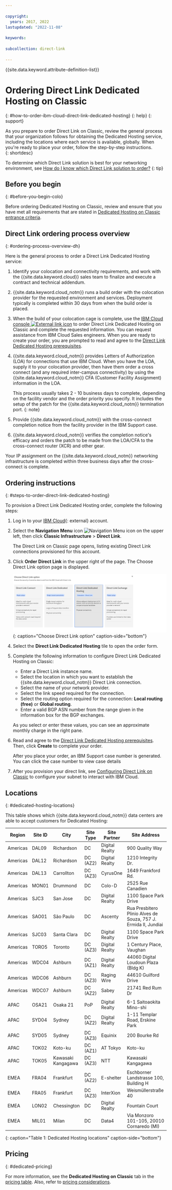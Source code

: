 ```yaml
---

copyright:
  years: 2017, 2022
lastupdated: "2022-11-08"

keywords:

subcollection: direct-link

---
```


{{site.data.keyword.attribute-definition-list}}

# Ordering Direct Link Dedicated Hosting on Classic
{: #how-to-order-ibm-cloud-direct-link-dedicated-hosting}
{: help}
{: support}

As you prepare to order Direct Link on Classic, review the general process that your organization follows for obtaining the Dedicated Hosting service, including the locations where each service is available, globally. When you're ready to place your order, follow the step-by-step instructions.  
{: shortdesc}

To determine which Direct Link solution is best for your networking environment, see
[How do I know which Direct Link solution to order?](/docs/direct-link?topic=direct-link-get-started-with-ibm-cloud-direct-link#get-started-solution-to-order)
{: tip}

## Before you begin
{: #before-you-begin-colo}

Before ordering Dedicated Hosting on Classic, review and ensure that you have met all requirements that are stated in
[Dedicated Hosting on Classic entrance criteria](/docs/direct-link?topic=direct-link-pricing-for-ibm-cloud-direct-link#dldh-entrance-criteria).

## Direct Link ordering process overview
{: #ordering-process-overview-dh}

Here is the general process to order a Direct Link Dedicated Hosting service:

1. Identify your colocation and connectivity requirements, and work with the {{site.data.keyword.cloud}} sales team to finalize and execute a contract and technical addendum.
1. {{site.data.keyword.cloud_notm}} runs a build order with the colocation provider for the requested environment and services. Deployment typically is completed within 30 days from when the build order is placed.
1. When the build of your colocation cage is complete, use the [IBM Cloud console ![External link icon](../../icons/launch-glyph.svg "External link icon")](/login) to order Direct Link Dedicated Hosting on Classic and complete the requested information. You can request assistance from IBM Cloud Sales engineers. When you are ready to create your order, you are prompted to read and agree to the [Direct Link Dedicated Hosting prerequisites](/docs/direct-link?topic=direct-link-ibm-cloud-dl-dedicated-hosting-prerequisites).
1. {{site.data.keyword.cloud_notm}} provides Letters of Authorization (LOA) for connections that use IBM Cloud. When you have the LOA, supply it to your colocation provider, then have them order a cross connect (and any required inter-campus connectivity) by using the {{site.data.keyword.cloud_notm}} CFA (Customer Facility Assignment) information in the LOA.

   This process usually takes 2 - 10 business days to complete, depending on the facility vendor and the order priority you specify. It includes the setup of the patch for the {{site.data.keyword.cloud_notm}} termination port.
   {: note}

1. Provide {{site.data.keyword.cloud_notm}} with the cross-connect completion notice from the facility provider in the IBM Support case.
1. {{site.data.keyword.cloud_notm}} verifies the completion notice's efficacy and orders the patch to be made from the LOA/CFA to the cross-connect router (XCR) and other gear.

Your IP assignment on the {{site.data.keyword.cloud_notm}} networking infrastructure is completed within three business days after the cross-connect is complete.

## Ordering instructions
{: #steps-to-order-direct-link-dedicated-hosting}

To provision a Direct Link Dedicated Hosting order, complete the following steps:

1. Log in to your [IBM Cloud](/login){: external} account.
1. Select the **Navigation Menu** icon ![Navigation Menu icon](images/menu_icon.png) on the upper left, then click **Classic Infrastructure** > **Direct Link**.

   The Direct Link on Classic page opens, listing existing Direct Link connections provisioned for this account.    

1. Click **Order Direct Link** in the upper right of the page. The Choose Direct Link option page is displayed.

   ![Choose Direct Link option](/images/choose-direct-link-hosting.png){: caption="Choose Direct Link option" caption-side="bottom"}    

1. Select the **Direct Link Dedicated Hosting** tile to open the order form.
1. Complete the following information to configure Direct Link Dedicated Hosting on Classic:

   - Enter a Direct Link instance name.
   - Select the location in which you want to establish the {{site.data.keyword.cloud_notm}} Direct Link connection.
   - Select the name of your network provider.
   - Select the link speed required for the connection.
   - Select the routing option required for the connection: **Local routing (free)** or **Global routing**.
   - Enter a valid BGP ASN number from the range given in the information box for the BGP exchanges.

   As you select or enter these values, you can see an approximate monthly charge in the right pane.

1. Read and agree to the [Direct Link Dedicated Hosting prerequisites](/docs/direct-link?topic=direct-link-ibm-cloud-dl-dedicated-hosting-prerequisites). Then, click **Create** to complete your order.

      After you place your order, an IBM Support case number is generated. You can click the case number to view case details

1. After you provision your direct link, see [Configuring Direct Link on Classic](/docs/direct-link?topic=direct-link-configure-ibm-cloud-direct-link) to configure your subnet to interact with IBM Cloud.

## Locations
{: #dedicated-hosting-locations}

This table shows which {{site.data.keyword.cloud_notm}} data centers are able to accept customers for Dedicated Hosting:

| Region | Site ID | City | Site Type | Site Partner | Site Address |
|-------|-------|-------|-------|-------|-------|
| Americas | DAL09 | Richardson | DC | Digital Realty  | 900 Quality Way |  
| Americas | DAL12 | Richardson |	DC (AZ2) | Digital Realty  | 1210 Integrity Dr.  |
| Americas | DAL13 | Carrollton | DC (AZ3) | CyrusOne | 1649 Frankford Rd. |
| Americas | MON01 | Drummond  | DC | Colo-D  | 2525 Rue Canadien |
| Americas | SJC3 | San Jose | DC | Digital Realty  | 1100 Space Park Drive |
| Americas | SAO01 | São Paulo | DC | Ascenty  | Rua Presbitero Plinio Alves de Souza, 757 J. Ermida II, Jundiai |
| Americas | SJC03 | Santa Clara | DC | Digital Realty  | 1100 Space Park Drive |
| Americas | TORO5 | Toronto | DC (AZ3) | Digital Realty | 1 Century Place, Vaughan |
| Americas | WDC04 | Ashburn | DC (AZ1) | Digital Realty  | 44060 Digital Loudoun Plaza (Bldg K)
| Americas | WDC06 | Ashburn | DC (AZ3) | Raging Wire | 44610 Guilford Drive |
| Americas | WDC07 | Ashburn | DC (AZ2) | Sabey | 21741 Red Rum Dr |
|  |  |  |  |  |  |
| APAC | OSA21 | Osaka 21 | PoP | Digital Realty | 6-1 Saitoaokita Mino-shi |
| APAC | SYD04 | Sydney |	DC (AZ2) |	Digital Realty  |	1-11 Templar Road, Erskine Park |
| APAC | SYD05 | Sydney |	DC (AZ3) |	Equinix |	200 Bourke Rd |
| APAC | TOK02  | Koto-ku | DC (AZ1) | AT Tokyo  |  Koto-ku |
| APAC | TOK05  | Kawasaki Kangagawa  | DC (AZ3) | NTT | Kawasaki Kangagawa |
|  |  |  |  |  |  |
| EMEA | FRA04  | Frankfurt | DC (AZ2) | E-shelter | Eschborner Landstrasse 100, Building H |
| EMEA | FRA05  | Frankfurt | DC (AZ3) | InterXion | Weismüllerstraße 40 |
| EMEA | LON02  | Chessington | DC | Digital Realty  | Fountain Court |
| EMEA | MIL01 | Milan | DC |	Data4 |	Via Monzoro 101-105, 20010 Cornaredo (MI) |
{: caption="Table 1: Dedicated Hosting locations" caption-side="bottom"}

## Pricing
{: #dedicated-pricing}

For more information, see the **Dedicated Hosting on Classic** tab in the [pricing table](/docs/direct-link?topic=direct-link-pricing-for-ibm-cloud-direct-link). Also, refer to [pricing considerations](/docs/direct-link?topic=direct-link-pricing-for-ibm-cloud-direct-link#dldh-specs).  
